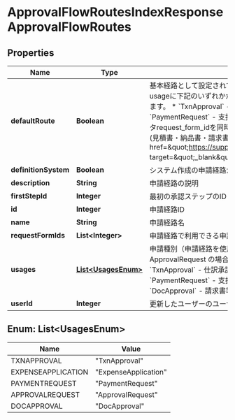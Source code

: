 

# ApprovalFlowRoutesIndexResponseApprovalFlowRoutes


## Properties

Name | Type | Description | Notes
------------ | ------------- | ------------- | -------------
**defaultRoute** | **Boolean** | 基本経路として設定されているかどうか&lt;br&gt;&lt;br&gt; リクエストパラメータusageに下記のいずれかが指定され、かつ、基本経路の場合はtrueになります。 * &#x60;TxnApproval&#x60; - 仕訳承認 * &#x60;ExpenseApplication&#x60; - 経費精算 * &#x60;PaymentRequest&#x60; - 支払依頼 * &#x60;ApprovalRequest&#x60;(リクエストパラメータrequest_form_idを同時に指定) - 各種申請 * &#x60;DocApproval&#x60; - 請求書等 (見積書・納品書・請求書・発注書)  &lt;a href&#x3D;\&quot;https://support.freee.co.jp/hc/ja/articles/900000507963\&quot; target&#x3D;\&quot;_blank\&quot;&gt;申請フォームの基本経路設定&lt;/a&gt;  | 
**definitionSystem** | **Boolean** | システム作成の申請経路かどうか |  [optional]
**description** | **String** | 申請経路の説明 |  [optional]
**firstStepId** | **Integer** | 最初の承認ステップのID |  [optional]
**id** | **Integer** | 申請経路ID | 
**name** | **String** | 申請経路名 |  [optional]
**requestFormIds** | **List&lt;Integer&gt;** | 申請経路で利用できる申請フォームID配列 |  [optional]
**usages** | [**List&lt;UsagesEnum&gt;**](#List&lt;UsagesEnum&gt;) | 申請種別（申請経路を使用できる申請種別を示します。例えば、ApprovalRequest の場合は、各種申請で使用できる申請経路です。） * &#x60;TxnApproval&#x60; - 仕訳承認 * &#x60;ExpenseApplication&#x60; - 経費精算 * &#x60;PaymentRequest&#x60; - 支払依頼 * &#x60;ApprovalRequest&#x60; - 各種申請 * &#x60;DocApproval&#x60; - 請求書等 (見積書・納品書・請求書・発注書) |  [optional]
**userId** | **Integer** | 更新したユーザーのユーザーID |  [optional]



## Enum: List&lt;UsagesEnum&gt;

Name | Value
---- | -----
TXNAPPROVAL | &quot;TxnApproval&quot;
EXPENSEAPPLICATION | &quot;ExpenseApplication&quot;
PAYMENTREQUEST | &quot;PaymentRequest&quot;
APPROVALREQUEST | &quot;ApprovalRequest&quot;
DOCAPPROVAL | &quot;DocApproval&quot;



